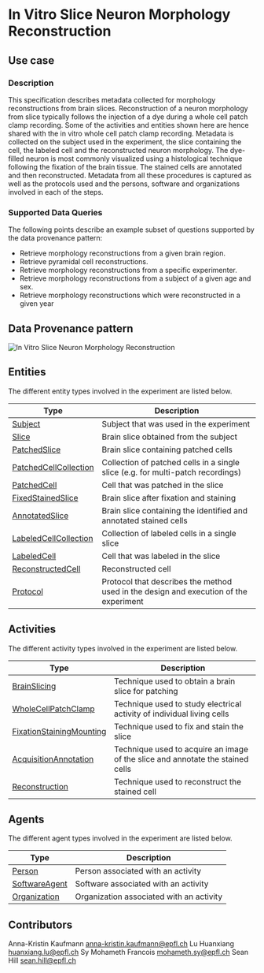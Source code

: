 # In Vitro Slice Neuron Morphology Reconstruction

## Use case

### Description

This specification describes metadata collected for morphology reconstructions from brain slices. Reconstruction of a neuron morphology from slice typically
follows the injection of a dye during a whole cell patch clamp recording. Some of the activities
and entities shown here are hence shared with the in vitro whole cell patch clamp recording. Metadata is collected on the subject used in the experiment, 
the slice containing the cell, the labeled cell and the reconstructed neuron morphology. The dye-filled neuron is most commonly visualized using a 
histological technique following the fixation of the brain tissue. The stained cells are annotated and then reconstructed.
Metadata from all these procedures is captured as well as the protocols used and the persons, software and organizations involved in each of the steps.
 
 
### Supported Data Queries

The following points describe an example subset of questions supported by the data provenance pattern:

* Retrieve morphology reconstructions from a given brain region.
* Retrieve pyramidal cell reconstructions.
* Retrieve morphology reconstructions from a specific experimenter.
* Retrieve morphology reconstructions from a subject of a given age and sex.
* Retrieve morphology reconstructions which were reconstructed in a given year


## Data Provenance pattern

![In Vitro Slice Neuron Morphology Reconstruction](../../assets/provtemplates/morphology-reconstruction-prov-template.svg)


## Entities

The different entity types involved in the experiment are listed below.

| Type  | Description|
| ------------- | ------------- |
[Subject](https://bbp-nexus.epfl.ch/staging/datamodels/shape-neurosciencegraphcoresubjectv010shapessubjectshape.html)                            |     Subject that was used in the experiment     |
| [Slice](https://bbp-nexus.epfl.ch/staging/datamodels/class-nsgslice.html)                                |     Brain slice obtained from the subject      |
| [PatchedSlice](https://bbp-nexus.epfl.ch/staging/datamodels/shape-neurosciencegraphexperimentpatchedslicev011shapespatchedsliceshape.html)                  |     Brain slice containing patched cells      |
| [PatchedCellCollection](https://bbp-nexus.epfl.ch/staging/datamodels/shape-neurosciencegraphexperimentpatchedcellcollectionv010shapespatchedcellcollectionshape.html)|     Collection of patched cells in a single slice (e.g. for multi-patch recordings) |
| [PatchedCell](https://bbp-nexus.epfl.ch/staging/datamodels/shape-neurosciencegraphexperimentpatchedcellv021shapespatchedcellshape.html)                    |     Cell that was patched in the slice      |
| [FixedStainedSlice](https://bbp-nexus.epfl.ch/staging/datamodels/shape-neurosciencegraphmorphologyfixedstainedslicev010shapesfixedstainedsliceshape.html)    |     Brain slice after fixation and staining     |
| [AnnotatedSlice](https://bbp-nexus.epfl.ch/staging/datamodels/shape-neurosciencegraphmorphologyannotatedslicev010shapesannotatedsliceshape.html)    |    Brain slice containing the identified and annotated stained cells      |
| [LabeledCellCollection](https://bbp-nexus.epfl.ch/staging/datamodels/shape-neurosciencegraphmorphologylabeledcellcollectionv010shapeslabeledcellcollectionshape.html)    |     Collection of labeled cells in a single slice     |
| [LabeledCell](https://bbp-nexus.epfl.ch/staging/datamodels/shape-neurosciencegraphmorphologylabeledcellv020shapeslabeledcellshape.html)    |     Cell that was labeled in the slice     |
| [ReconstructedCell](https://bbp-nexus.epfl.ch/staging/datamodels/shape-neurosciencegraphmorphologyreconstructedcellv012shapesreconstructedcellshape.html)    |     Reconstructed cell      |
| [Protocol](https://bbp-nexus.epfl.ch/staging/datamodels/shape-neurosciencegraphcommonsexperimentalprotocolv011shapesexperimentalprotocolshape.html)                          |     Protocol that describes the method used in the design and execution of the experiment      |

## Activities

The different activity types involved in the experiment are listed below.

| Type  | Description|
| ------------- | ------------- |
| [BrainSlicing](https://bbp-nexus.epfl.ch/staging/datamodels/shape-neurosciencegraphexperimentbrainslicingv100shapesbrainslicingshape.html)                      |     Technique used to obtain a brain slice for patching      |
| [WholeCellPatchClamp](https://bbp-nexus.epfl.ch/staging/datamodels/shape-neurosciencegraphexperimentwholecellpatchclampv010shapeswholecellpatchclampshape.html)        |     Technique used to study electrical activity of individual living cells    |
| [FixationStainingMounting](https://bbp-nexus.epfl.ch/staging/datamodels/shape-neurosciencegraphmorphologyfixationstainingmountingv100shapesfixationstainingmountingshape.html)    |     Technique used to fix and stain the slice      |
| [AcquisitionAnnotation](https://bbp-nexus.epfl.ch/staging/datamodels/shape-neurosciencegraphmorphologyacquisitionannotationv010shapesacquisitionannotationshape.html)    |     Technique used to acquire an image of the slice and annotate the stained cells     |
| [Reconstruction](https://bbp-nexus.epfl.ch/staging/datamodels/shape-neurosciencegraphmorphologyreconstructionv011shapesreconstructionshape.html)   |     Technique used to reconstruct the stained cell     |


## Agents

The different agent types involved in the experiment are listed below.

| Type  | Description|
| ------------- | ------------- |
| [Person](https://bbp-nexus.epfl.ch/staging/datamodels/shape-neurosciencegraphcommonspersonv010shapespersonshape.html)                                        |    Person associated with an activity      |
| [SoftwareAgent](https://bbp-nexus.epfl.ch/staging/datamodels/shape-neurosciencegraphcoresoftwareagentv010shapessoftwareagentshape.html)                          |    Software associated with an activity      |
| [Organization](https://bbp-nexus.epfl.ch/staging/datamodels/shape-neurosciencegraphcommonsorganizationv010shapesorganizationshape.html)                            |    Organization associated with an activity      |

## Contributors

Anna-Kristin Kaufmann <anna-kristin.kaufmann@epfl.ch>
Lu Huanxiang <huanxiang.lu@epfl.ch>
Sy Mohameth Francois <mohameth.sy@epfl.ch>
Sean Hill <sean.hill@epfl.ch>